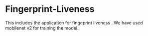 # Fingerprint-Liveness
This includes the application for fingeprint liveness . We have used mobilenet v2 for training the model.

